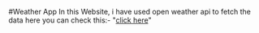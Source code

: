 #Weather App
In this Website, i have used open weather api to fetch the data
here you can check this:- "[click here](https://city-weather-now.netlify.app)"

